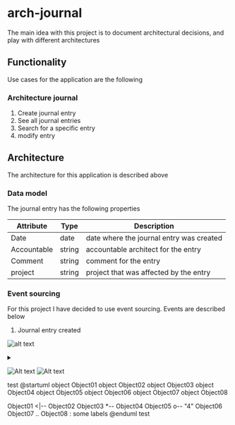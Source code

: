 # arch-journal

The main idea with this project is to document architectural decisions, and play with different architectures

## Functionality 

Use cases for the application are the following

### Architecture journal

1. Create journal entry
2. See all journal entries
3. Search for a specific entry
4. modify entry

## Architecture

The architecture for this application is described above

### Data model

The journal entry has the following properties

|Attribute  |Type  |Description                             |
|-----------|------|----------------------------------------|
|Date       |date  |date where the journal entry was created|
|Accountable|string|accountable architect for the entry     |
|Comment    |string|comment for the entry                   |
|project    |string|project that was affected by the entry  |

### Event sourcing

For this project I have decided to use event sourcing. Events are described below

1. Journal entry created

![alt text](https://g.gravizo.com/source/custom_mark10f?https%3A%2F%2Fraw.githubusercontent.com%2FTLmaK0%2Fgravizo%2Fmaster%2FREADME.md)
<details> 
<summary></summary>
custom_mark10f
  digraph G {
    aize ="4,4";
    main [shape=box];
    main -> parse felipe [weight=8];
    parse -> execute;
    main -> init [style=dotted];
    main -> cleanup;
    execute -> { make_string; printf};
    init -> make_string;
    edge [color=red];
    main -> printf [style=bold,label="100 times"];
    make_string [label="make a string"];
    node [shape=box,style=filled,color=".7 .3 1.0"];
    execute -> compare;
  }
custom_mark10f
</details>


![Alt text](https://g.gravizo.com/source/svg/test?http%3A%2F%2Fwww.gravizo.com)
![Alt text](http://www.gravizo.com/img/1x1.png#)

test
@startuml
object Object01
object Object02
object Object03
object Object04
object Object05
object Object06
object Object07
object Object08

Object01 <|-- Object02
Object03 *-- Object04
Object05 o-- "4" Object06
Object07 .. Object08 : some labels
@enduml
test
